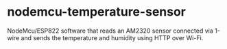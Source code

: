 # nodemcu-temperature-sensor
NodeMcu/ESP822 software that reads an AM2320 sensor connected via 1-wire and sends the temperature and humidity using HTTP over Wi-Fi.
